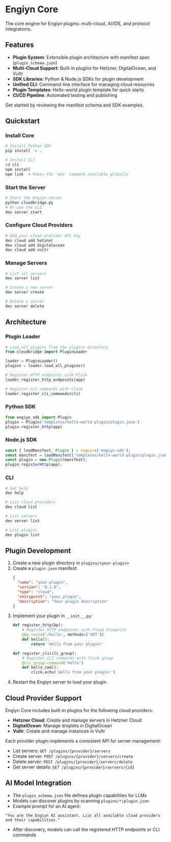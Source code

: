 # Engiyn Core

The core engine for Engiyn plugins: multi-cloud, AI/IDE, and protocol integrations.

## Features

- **Plugin System**: Extensible plugin architecture with manifest spec (`plugin_schema.json`)
- **Multi-Cloud Support**: Built-in plugins for Hetzner, DigitalOcean, and Vultr
- **SDK Libraries**: Python & Node.js SDKs for plugin development
- **Unified CLI**: Command-line interface for managing cloud resources
- **Plugin Templates**: Hello-world plugin template for quick starts
- **CI/CD Pipeline**: Automated testing and publishing

Get started by reviewing the manifest schema and SDK examples.

## Quickstart

### Install Core
```bash
# Install Python SDK
pip install -e .

# Install CLI
cd cli
npm install
npm link  # Makes the 'dev' command available globally
```

### Start the Server
```bash
# Start the Engiyn server
python cloudbridge.py
# Or use the CLI
dev server start
```

### Configure Cloud Providers
```bash
# Add your cloud provider API key
dev cloud add hetzner
dev cloud add digitalocean
dev cloud add vultr
```

### Manage Servers
```bash
# List all servers
dev server list

# Create a new server
dev server create

# Delete a server
dev server delete
```

## Architecture

### Plugin Loader
```python
# Load all plugins from the plugins directory
from cloudbridge import PluginLoader

loader = PluginLoader()
plugins = loader.load_all_plugins()

# Register HTTP endpoints with Flask
loader.register_http_endpoints(app)

# Register CLI commands with Click
loader.register_cli_commands(cli)
```

### Python SDK
```python
from engiyn_sdk import Plugin
plugin = Plugin('templates/hello-world-plugin/plugin.json')
plugin.register_http(app)
```

### Node.js SDK
```js
const { loadManifest, Plugin } = require('engiyn-sdk');
const manifest = loadManifest('templates/hello-world-plugin/plugin.json');
const plugin = new Plugin(manifest);
plugin.registerHttp(app);
```

### CLI
```bash
# Get help
dev help

# List cloud providers
dev cloud list

# List servers
dev server list

# List plugins
dev plugin list
```

## Plugin Development

1. Create a new plugin directory in `plugins/<your-plugin>`
2. Create a `plugin.json` manifest:
   ```json
   {
     "name": "your-plugin",
     "version": "0.1.0",
     "type": "cloud",
     "entrypoint": "your_plugin",
     "description": "Your plugin description"
   }
   ```
3. Implement your plugin in `__init__.py`:
   ```python
   def register_http(bp):
       # Register HTTP endpoints with Flask blueprint
       @bp.route('/hello', methods=['GET'])
       def hello():
           return 'Hello from your plugin!'
   
   def register_cli(cli_group):
       # Register CLI commands with Click group
       @cli_group.command('hello')
       def hello_cmd():
           click.echo('Hello from your plugin!')
   ```
4. Restart the Engiyn server to load your plugin

## Cloud Provider Support

Engiyn Core includes built-in plugins for the following cloud providers:

- **Hetzner Cloud**: Create and manage servers in Hetzner Cloud
- **DigitalOcean**: Manage droplets in DigitalOcean
- **Vultr**: Create and manage instances in Vultr

Each provider plugin implements a consistent API for server management:
- List servers: `GET /plugins/{provider}/servers`
- Create server: `POST /plugins/{provider}/servers/create`
- Delete server: `POST /plugins/{provider}/servers/delete`
- Get server details: `GET /plugins/{provider}/servers/{id}`

## AI Model Integration

- The `plugin_schema.json` file defines plugin capabilities for LLMs
- Models can discover plugins by scanning `plugins/*/plugin.json`
- Example prompt for an AI agent:
```text
"You are the Engiyn AI assistant. List all available cloud providers and their capabilities."
```
- After discovery, models can call the registered HTTP endpoints or CLI commands
